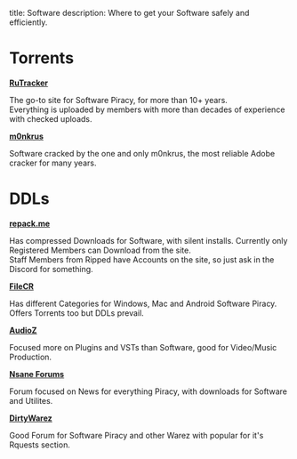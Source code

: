 title: Software
description: Where to get your Software safely and efficiently.

# Torrents

**[RuTracker](https://rutracker.org)**

The go-to site for Software Piracy, for more than 10+ years.  
Everything is uploaded by members with more than decades of experience with checked uploads.

**[m0nkrus](http://w14.monkrus.ws/)**

Software cracked by the one and only m0nkrus, the most reliable Adobe cracker for many years.

# DDLs

**[repack.me](https://repack.me)**

Has compressed Downloads for Software, with silent installs. Currently only Registered Members can Download from the site.  
Staff Members from Ripped have Accounts on the site, so just ask in the Discord for something.  

**[FileCR](https://filecr.com)**

Has different Categories for Windows, Mac and Android Software Piracy. Offers Torrents too but DDLs prevail.  

**[AudioZ](https://audioz.download/)**

Focused more on Plugins and VSTs than Software, good for Video/Music Production.

**[Nsane Forums](https://nsaneforums.com/)**

Forum focused on News for everything Piracy, with downloads for Software and Utilites.  

**[DirtyWarez](https://forum.dirtywarez.com/)**

Good Forum for Software Piracy and other Warez with popular for it's Rquests section.

